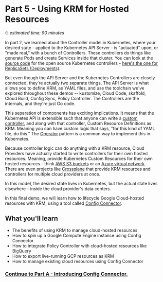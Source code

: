 # Part 5 - Using KRM for Hosted Resources 

⏱ *estimated time: 90 minutes* 

In part 2, we learned about the Controller model in Kubernetes, where your desired state - applied to the Kubernetes API Server - is "actuated" upon, or "made real," with a bunch of Controllers. These controllers do things like generate Pods and create Services inside that cluster. You can look at the [source code](https://github.com/kubernetes/kubernetes/blob/master/pkg/controller) for the open source Kubernetes controllers - [here's the one for ReplicaSets (Deployments)](https://github.com/kubernetes/kubernetes/blob/master/pkg/controller/replicaset/replica_set.go). 

But even though the API Server and the Kubernetes Controllers are closely connected, they're actually two separate things. The API Server is what allows you to define KRM, as YAML files, and use the toolchain we've explored throughout these demos -- kustomize, Cloud Code, skaffold, Cloud Build, Config Sync, Policy Controller. The Controllers are the internals, and they're just Go code. 

This separation of components has exciting implications. It means that the Kubernetes API is extensible such that anyone can write a [custom controller](https://kubernetes.io/docs/concepts/extend-kubernetes/api-extension/custom-resources/#custom-controllers), and along with that controller, Custom Resource Definitions as KRM. Meaning you can have custom logic that says, "for this kind of YAML file, do this." The [Operator](https://kubernetes.io/docs/concepts/extend-kubernetes/operator/) pattern is a common way to implement this in Kubernetes. 

Because controller logic can do anything with a KRM resource, Cloud Providers have actually started to write controllers for their own hosted resources. Meaning, provide Kubernetes Custom Resources for their own hosted resources - think [AWS S3 buckets](https://aws-controllers-k8s.github.io/community/services/#amazon-s3) or an [Azure virtual network](https://github.com/Azure/azure-service-operator/blob/master/docs/services/virtualnetwork/virtualnetwork.md). There are even projects like [Crossplane](https://crossplane.io) that provide KRM resources and controllers for multiple cloud providers at once.  

In this model, the desired state lives in Kubernetes, but the actual state lives elsewhere - inside the cloud provider's data centers. 

In this final demo, we will learn how to lifecycle Google Cloud-hosted resources with KRM, using a tool called [Config Connector](https://cloud.google.com/config-connector/docs/overview).

## What you'll learn 

- The benefits of using KRM to manage cloud-hosted resources
- How to spin up a Google Compute Engine instance using Config Connector
- How to integrate Policy Controller with cloud-hosted resources like BigQuery
- How to export live-running GCP resources as KRM
- How to manage existing cloud resources using Config Connector  

### **[Continue to Part A - Introducing Config Connector.](partA-config-connector.md)**
